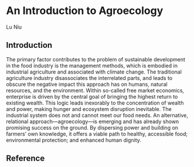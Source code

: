 # An Introduction to Agroecology

Lu Niu

## Introduction

The primary factor contributes to the problem of sustainable development in the food industry is the management methods, which is embodied in industrial agriculture and associated with climate change. The traditional agriculture industry disassociates the interrelated parts, and leads to obscure the negative impact this approach has on humans, natural resources, and the environment. Within so-called free market economics, enterprise is driven by the central goal of bringing the highest return to existing wealth. This logic leads inexorably to the concentration of wealth and power, making hunger and ecosystem disruption inevitable. The industrial system does not and cannot meet our food needs. An alternative, relational approach—agroecology—is emerging and has already shown promising success on the ground. By dispersing power and building on farmers’ own knowledge, it offers a viable path to healthy, accessible food; environmental protection; and enhanced human dignity.

## Reference